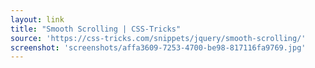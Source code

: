 ```yaml
---
layout: link
title: "Smooth Scrolling | CSS-Tricks"
source: 'https://css-tricks.com/snippets/jquery/smooth-scrolling/'
screenshot: 'screenshots/affa3609-7253-4700-be98-817116fa9769.jpg'
---
```


